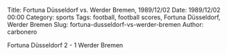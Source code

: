 Title: Fortuna Düsseldorf vs. Werder Bremen, 1989/12/02
Date: 1989/12/02 00:00
Category: sports
Tags: football, football scores, Fortuna Düsseldorf, Werder Bremen
Slug: fortuna-dusseldorf-vs-werder-bremen
Author: carbonero


Fortuna Düsseldorf 2 - 1 Werder Bremen
